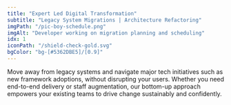 ```yaml
---
title: "Expert Led Digital Transformation"
subtitle: "Legacy System Migrations | Architecture Refactoring"
imgPath: "/pic-boy-schedule.png"
imgAlt: "Developer working on migration planning and scheduling"
idx: 1
iconPath: "/shield-check-gold.svg"
bgColor: "bg-[#5362DBE5]/[0.9]"
---
```


Move away from legacy systems and navigate major tech initiatives such as new framework adoptions, without disrupting your users. Whether you need end-to-end delivery or staff augmentation, our bottom-up approach empowers your existing teams to drive change sustainably and confidently.
